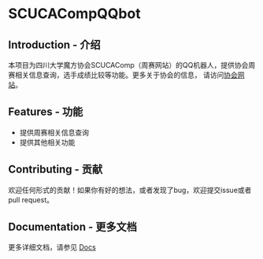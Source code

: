 # SCUCACompQQbot

## Introduction - 介绍

本项目为四川大学魔方协会SCUCAComp（周赛网站）的QQ机器人，提供协会周赛相关信息查询，选手成绩比较等功能。更多关于协会的信息，
请访问[协会网站](https://scu.yougi.top/)。

## Features - 功能

- 提供周赛相关信息查询
- 提供其他相关功能

## Contributing - 贡献

欢迎任何形式的贡献！如果你有好的想法，或者发现了bug，欢迎提交issue或者pull request。

## Documentation - 更多文档

更多详细文档，请参见 [Docs](https://v2.nonebot.dev/)